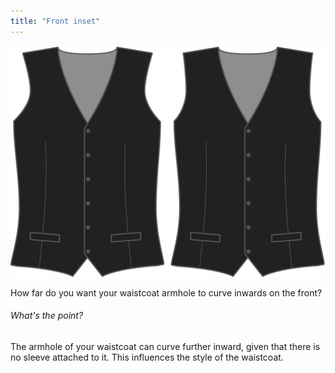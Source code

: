 ```yaml
---
title: "Front inset"
---
```


![Front inset](frontinset.svg)

How far do you want your waistcoat armhole to curve inwards on the front?

<Note>

###### What's the point?

The armhole of your waistcoat can curve further inward, given that there is no sleeve attached to it.
This influences the style of the waistcoat.

</Note>




